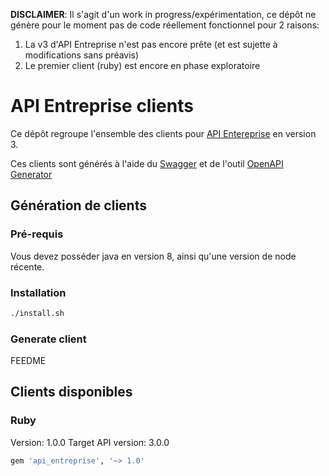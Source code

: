 **DISCLAIMER**: Il s'agit d'un work in progress/expérimentation, ce dépôt ne génère pour le
moment pas de code réellement fonctionnel pour 2 raisons:

1. La v3 d'API Entreprise n'est pas encore prête (et est sujette à modifications
   sans préavis)
2. Le premier client (ruby) est encore en phase exploratoire

# API Entreprise clients

Ce dépôt regroupe l'ensemble des clients pour [API
Entereprise](https://entreprise.api.gouv.fr/) en version 3.

Ces clients sont générés à l'aide du
[Swagger](https://entreprise.api.gouv.fr/v3/openapi.yaml) et de l'outil [OpenAPI
Generator](https://openapi-generator.tech/)

## Génération de clients

### Pré-requis

Vous devez posséder java en version 8, ainsi qu'une version de node récente.

### Installation

```sh
./install.sh
```

### Generate client

FEEDME

## Clients disponibles

### Ruby

Version: 1.0.0
Target API version: 3.0.0

```ruby
gem 'api_entreprise', '~> 1.0'
```
